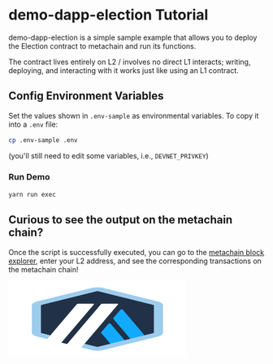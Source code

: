 # demo-dapp-election Tutorial

demo-dapp-election is a simple sample example that allows you to deploy the Election contract to metachain and run its functions.

The contract lives entirely on L2 / involves no direct L1 interacts; writing, deploying, and interacting with it works just like using an L1 contract.

## Config Environment Variables

Set the values shown in `.env-sample` as environmental variables. To copy it into a `.env` file:

```bash
cp .env-sample .env
```

(you'll still need to edit some variables, i.e., `DEVNET_PRIVKEY`)

### Run Demo

```bash
yarn run exec
```

## Curious to see the output on the metachain chain?

Once the script is successfully executed, you can go to the [metachain block explorer](https://goerli-rollup-explorer.metachain-i.co/), enter your L2 address, and see the corresponding transactions on the metachain chain!

<p align="left">
  <img width="350" height="150" src= "../../assets/logo.svg" />
</p>
